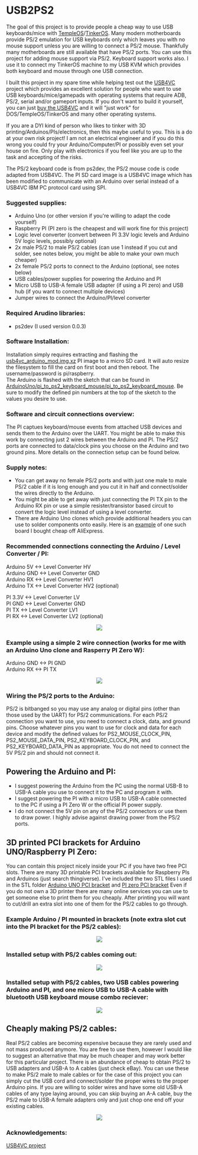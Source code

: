 # USB2PS2

The goal of this project is to provide people a cheap way to use USB keyboards/mice with <a href="https://templeos.org">TempleOS</a>/<a href="https://github.com/tinkeros/TinkerOS">TinkerOS</a>.  Many modern motherboards provide PS/2 emulation for USB keyboards only which leaves you with no mouse support unless you are willing to connect a PS/2 mouse.  Thankfully many motherboards are still available that have PS/2 ports.  You can use this project for adding mouse support via PS/2.  Keyboard support works also.  I use it to connect my TinkerOS machine to my USB KVM which provides both keyboard and mouse through one USB connection.

I built this project in my spare time while helping test out the <a href="https://github.com/dekuNukem/USB4VC">USB4VC</a> project which provides an excellent solution for people who want to use USB keyboards/mice/gamepads with operating systems that require ADB, PS/2, serial and/or gameport inputs.  If you don't want to build it yourself, you can just <a href="https://www.tindie.com/products/dekuNukem/usb4vc-usb-inputs-on-retro-computers/">buy the USB4VC</a> and it will "just work" for DOS/TempleOS/TinkerOS and many other operating systems.

If you are a DYI kind of person who likes to tinker with 3D printing/Arduinos/PIs/electronics, then this maybe useful to you.  This is a do at your own risk project!  I am not an electrical engineer and if you do this wrong you could fry your Arduino/Computer/PI or possibly even set your house on fire.  Only play with electronics if you feel like you are up to the task and accepting of the risks.

The PS/2 keyboard code is from ps2dev, the PS/2 mouse code is code adapted from USB4VC.  The PI SD card image is a USB4VC image which has been modified to communicate with an Arduino over serial instead of a USB4VC IBM PC protocol card using SPI.

### Suggested supplies:
- Arduino Uno (or other version if you're willing to adapt the code yourself)
- Raspberry PI (PI zero is the cheapest and will work fine for this project)
- Logic level converter (convert between PI 3.3V logic levels and Arduino 5V logic levels, possibly optional)
- 2x male PS/2 to male PS/2 cables (can use 1 instead if you cut and solder, see notes below, you might be able to make your own much cheaper)
- 2x female PS/2 ports to connect to the Arduino (optional, see notes below)
- USB cables/power supplies for powering the Arduino and PI
- Micro USB to USB-A female USB adapter (if using a PI zero) and USB hub (if you want to connect multiple devices)
- Jumper wires to connect the Arduino/PI/level converter

### Required Arudino libraries:
- ps2dev (I used version 0.0.3)

### Software Installation:
Installation simply requires extracting and flashing the <a href="https://github.com/tinkeros/USB2PS2/releases/download/v0.1.0-beta/usb4vc_arduino_mod.img.xz">usb4vc_arduino_mod.img.xz</a> PI image to a micro SD card.  It will auto resize the filesystem to fill the card on first boot and then reboot.  The username/password is pi/raspberry.  
The Arduino is flashed with the sketch that can be found in <a href="https://github.com/tinkeros/USB2PS2/tree/master/ArduinoUno/pi_to_ps2_keyboard_mouse/pi_to_ps2_keyboard_mouse">ArduinoUno/pi_to_ps2_keyboard_mouse/pi_to_ps2_keyboard_mouse</a>.  Be sure to modify the defined pin numbers at the top of the sketch to the values you desire to use.

### Software and circuit connections overview:
The PI captues keyboard/mouse events from attached USB devices and sends them to the Arduino over the UART.  You might be able to make this work by connecting just 2 wires between the Arduino and PI.  The PS/2 ports are connected to data/clock pins you choose on the Arduino and two ground pins.  More details on the connection setup can be found below.

### Supply notes:
- You can get away no female PS/2 ports and with just one male to male PS/2 cable if it is long enough and you cut it in half and connect/solder the wires directly to the Arduino.
- You might be able to get away with just connecting the PI TX pin to the Arduino RX pin or use a simple resister/transistor based circuit to convert the logic level instead of using a level converter.  
- There are Arduino Uno clones which provide additional headers you can use to solder components onto easily.  Here is an <a href="https://github.com/tinkeros/USB2PS2/raw/master/images/ArduinoClone.jpg">example</a> of one such board I bought cheap off AliExpress.

### Recommended connections connecting the Arduino / Level Converter / PI:
  
Arduino 5V   <-> Level Converter HV  
Arduino GND  <-> Level Converter GND  
Arduino RX   <-> Level Converter HV1  
Arduino TX   <-> Level Converter HV2 (optional)  
  
PI 3.3V <-> Level Converter LV  
PI GND  <-> Level Converter GND  
PI TX   <-> Level Converter LV1  
PI RX   <-> Level Converter LV2 (optional)  
  
<p align="center">
  <img src="https://github.com/tinkeros/USB2PS2/raw/master/images/raspberrypi_arduino_serial_gpio.png" />
</p>

### Example using a simple 2 wire connection (works for me with an Arduino Uno clone and Rasperry PI Zero W):
  
Arduino GND  <-> PI GND  
Arduino RX   <-> PI TX 

<p align="center">
  <img src="https://github.com/tinkeros/USB2PS2/raw/master/images/2_wire.jpg" />
</p>

### Wiring the PS/2 ports to the Arduino:
PS/2 is bitbanged so you may use any analog or digital pins (other than those used by the UART) for PS/2 communications.  For each PS/2 connection you want to use, you need to connect a clock, data, and ground pins.  Choose whatever pins you want to use for clock and data for each device and modify the defined values for PS2_MOUSE_CLOCK_PIN, PS2_MOUSE_DATA_PIN, PS2_KEYBOARD_CLOCK_PIN, and PS2_KEYBOARD_DATA_PIN as appropriate.  You do not need to connect the 5V PS/2 pin and should not connect it.

## Powering the Arduino and PI:
- I suggest powering the Arduino from the PC using the normal USB-B to USB-A cable you use to connect it to the PC and program it with.
- I suggest powering the PI with a micro USB to USB-A cable connected to the PC if using a PI Zero W or the official PI power supply.
- I do not connect the 5V pin on any of the PS/2 connectors or use them to draw power.  I highly advise against drawing power from the PS/2 ports.

## 3D printed PCI brackets for Arduino UNO/Raspberry PI Zero:
You can contain this project nicely inside your PC if you have two free PCI slots.  There are many 3D printable PCI brackets available for Raspberry PIs and Arduinos (just search thingiverse).  I've included the two STL files I used in the STL folder <a href="https://github.com/tinkeros/USB2PS2/raw/master/STL/pci_arduino.stl">Arduino UNO PCI bracket</a> and <a href="https://github.com/tinkeros/USB2PS2/raw/master/STL/single_zero_pi_pci.stl">PI zero PCI bracket</a>  Even if you do not own a 3D printer there are many online services you can use to get someone else to print them for you cheaply.  After printing you will want to cut/drill an extra slot into one of them for the PS/2 cables to go through.

### Example Arduino / PI mounted in brackets (note extra slot cut into the PI bracket for the PS/2 cables):

<p align="center">
  <img src="https://github.com/tinkeros/USB2PS2/raw/master/images/PCI_brackets.jpg" />
</p>


### Installed setup with PS/2 cables coming out:

<p align="center">
  <img src="https://github.com/tinkeros/USB2PS2/raw/master/images/Install_without_cables.jpg" />
</p>

### Installed setup with PS/2 cables, two USB cables powering Arduino and PI, and one micro USB to USB-A cable with bluetooth USB keyboard mouse combo reciever:

<p align="center">
  <img src="https://github.com/tinkeros/USB2PS2/raw/master/images/Full_install.jpg" />
</p>


## Cheaply making PS/2 cables:
Real PS/2 cables are becoming expensive because they are rarely used and not mass produced anymore.  You are free to use them, however I would like to suggest an alternative that may be much cheaper and may work better for this particular project.  There is an abundance of cheap to obtain PS/2 to USB adapters and USB-A to A cables (just check eBay).  You can use these to make PS/2 male to male cables or for the case of this project you can simply cut the USB cord and connect/solder the proper wires to the proper Arduino pins.  If you are willing to solder wires and have some old USB-A cables of any type laying around, you can skip buying an A-A cable, buy the PS/2 male to USB-A female adapters only and just chop one end off your existing cables.

<p align="center">
  <img src="https://github.com/tinkeros/USB2PS2/raw/master/images/USB2PS2cable.jpg" />
</p>

### Acknowledgements:
<a href="https://github.com/dekuNukem/USB4VC">USB4VC project</a>
